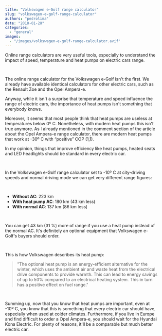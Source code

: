 ```yaml
---
title: "Volkswagen e-Golf range calculator"
slug: "volkswagen-e-golf-range-calculator"
authors: "pedrolima"
date: "2018-01-28"
categories: 
  - "general"
images: 
  - "/images/volkswagen-e-golf-range-calculator.avif"
---
```


Online range calculators are very useful tools, especially to understand the impact of speed, temperature and heat pumps on electric cars range.

 

The online range calculator for the Volkswagen e-Golf isn't the first. We already have available identical calculators for other electric cars, such as the Renault Zoe and the Opel Ampera-e.

Anyway, while it isn't a surprise that temperature and speed influence the range of electric cars, the importance of heat pumps isn't something that everybody knows.

Moreover, it seems that most people think that heat pumps are useless at temperatures below 0º C. Nonetheless, with modern heat pumps this isn't true anymore. As I already mentioned in the comment section of the article about the Opel Ampera-e range calculator, there are modern heat pumps that work at -30º C with “positive” COP (1,1).

In my opinion, things that improve efficiency like heat pumps, heated seats and LED headlights should be standard in every electric car.

 

In the Volkswagen e-Golf range calculator set to -10º C at city-driving speeds and normal driving mode we can get very different range figures:

 

- **Without AC**: 223 km
- **With heat pump AC**: 180 km (43 km less)
- **With normal AC**: 137 km (86 km less)

 

You can get 43 km (31 %) more of range if you use a heat pump instead of the normal AC. It's definitely an optional equipment that Volkswagen e-Golf's buyers should order.

 

This is how Volkswagen describes its heat pump:

> "The optional heat pump is an energy-efficient alternative for the winter, which uses the ambient air and waste heat from the electrical drive components to provide warmth. This can lead to energy savings of up to 50% compared to an electrical heating system. This in turn has a positive effect on fuel range."

 

Summing up, now that you know that heat pumps are important, even at -10º C, you know that this is something that every electric car should have, especially when used at colder climates. Furthermore, if you live in Europe and find difficult to order a Opel Ampera-e, you should wait for the Hyundai Kona Electric. For plenty of reasons, it'll be a comparable but much better electric car.
